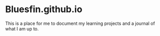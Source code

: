 # Bluesfin.github.io
This is a place for me to document my learning projects and a journal of what I am up to.
